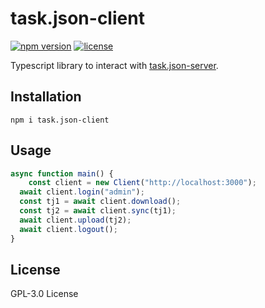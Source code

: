 # task.json-client

[![npm version](https://badgen.net/npm/v/task.json-client)](https://www.npmjs.com/package/task.json-client)
[![license](https://badgen.net/npm/license/task.json-client)](https://www.npmjs.com/package/task.json-client)

Typescript library to interact with [task.json-server](https://github.com/DCsunset/task.json-server).

## Installation

```
npm i task.json-client
```

## Usage

```js
async function main() {
	const client = new Client("http://localhost:3000");
  await client.login("admin");
  const tj1 = await client.download();
  const tj2 = await client.sync(tj1);
  await client.upload(tj2);
  await client.logout();
}
```

## License

GPL-3.0 License
